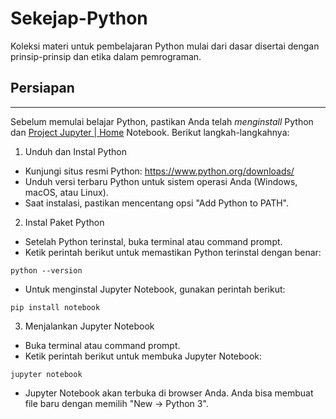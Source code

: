 # Sekejap-Python

Koleksi materi untuk pembelajaran Python mulai dari dasar disertai dengan prinsip-prinsip dan etika dalam pemrograman.

## Persiapan
---

Sebelum memulai belajar Python, pastikan Anda telah _menginstall_ Python dan [Project Jupyter | Home](https://jupyter.org/) Notebook. Berikut langkah-langkahnya:

 1. Unduh dan Instal Python
 - Kunjungi situs resmi Python: https://www.python.org/downloads/
 - Unduh versi terbaru Python untuk sistem operasi Anda (Windows, macOS, atau Linux).
 - Saat instalasi, pastikan mencentang opsi "Add Python to PATH".

 2. Instal Paket Python
 - Setelah Python terinstal, buka terminal atau command prompt.
 - Ketik perintah berikut untuk memastikan Python terinstal dengan benar:
 ```
 python --version
 ```
 - Untuk menginstal Jupyter Notebook, gunakan perintah berikut:
 ```
 pip install notebook
 ```

 3. Menjalankan Jupyter Notebook
 - Buka terminal atau command prompt.
 - Ketik perintah berikut untuk membuka Jupyter Notebook:
 ```
 jupyter notebook
 ```
 - Jupyter Notebook akan terbuka di browser Anda. Anda bisa membuat file baru dengan memilih "New -> Python 3".
